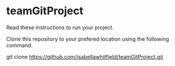 # teamGitProject
Read these instructions to run your project. 

Clone this repository to your prefered location using the following command. 

git clone https://github.com/isabellawhitfield/teamGitProject.git



